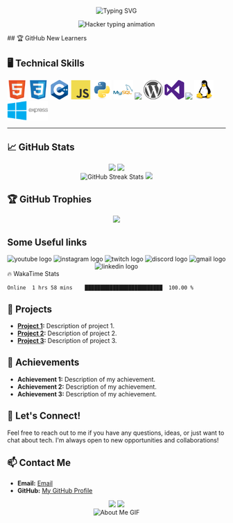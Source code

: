 <!--
**tawfique02/tawfique02** is a ✨ _special_ ✨ repository because its `README.md` (this file) appears on your GitHub profile.

Here are some ideas to get you started:

- 🔭 I’m currently working on ...
- 🌱 I’m currently learning ...
- 👯 I’m looking to collaborate on ...
- 🤔 I’m looking for help with ...
- 💬 Ask me about ...
- 📫 How to reach me: ...
- 😄 Pronouns: ...
- ⚡ Fun fact: ...


<!-- 
✨ Welcome to Md Tawfique Elahey's GitHub Profile ✨
-->
<!-- 🔐 Hacking / Cybersecurity Themed GIF -->
<p align="center">
  <img src="https://readme-typing-svg.herokuapp.com?color=E22FE4&center=true&width=500&height=30&lines=Hi+👋+I'm+Md+Tawfique+Elahey!;Open-Source+Enthusiast.;Learning+In+Public.;Empowering+Others.;Nice+To+Meet+You+👨‍💻" alt="Typing SVG" />
</p>

<p align="center">
  <img src="https://media.giphy.com/media/qgQUggAC3Pfv687qPC/giphy.gif" width="480" alt="Hacker typing animation" />
</p>
## 🏆 GitHub New Learners 

## 🖥️ Technical Skills

<p align="left">
  <a href="https://www.w3schools.com/html/" title="HTML5"><img src="https://raw.githubusercontent.com/devicons/devicon/master/icons/html5/html5-original.svg" width="45"/></a>
  <a href="https://www.w3schools.com/css/" title="CSS3"><img src="https://raw.githubusercontent.com/devicons/devicon/master/icons/css3/css3-original.svg" width="45"/></a>
  <a href="https://www.w3schools.com/cpp/" title="C++"><img src="https://raw.githubusercontent.com/devicons/devicon/master/icons/cplusplus/cplusplus-original.svg" width="45"/></a>
  <a href="https://developer.mozilla.org/en-US/docs/Web/JavaScript" title="JavaScript"><img src="https://raw.githubusercontent.com/devicons/devicon/master/icons/javascript/javascript-original.svg" width="45"/></a>
  <a href="https://www.python.org" title="Python"><img src="https://raw.githubusercontent.com/devicons/devicon/master/icons/python/python-original.svg" width="45"/></a>
  <a href="https://www.mysql.com/" title="MySQL"><img src="https://raw.githubusercontent.com/devicons/devicon/master/icons/mysql/mysql-original-wordmark.svg" width="45"/></a>
  <a href="https://www.canva.com/" title="Canva"><img src="https://www.vectorlogo.zone/logos/canva/canva-icon.svg" width="45"/></a>
  <a href="https://wordpress.com/" title="WordPress"><img src="https://raw.githubusercontent.com/devicons/devicon/master/icons/wordpress/wordpress-plain.svg" width="45"/></a>
  <a href="https://code.visualstudio.com/" title="VS Code"><img src="https://raw.githubusercontent.com/devicons/devicon/master/icons/visualstudio/visualstudio-plain.svg" width="45"/></a>
  <a href="https://www.arduino.cc/" title="Arduino"><img src="https://cdn.worldvectorlogo.com/logos/arduino-1.svg" width="45"/></a>
  <a href="https://www.linux.org/" title="Linux"><img src="https://raw.githubusercontent.com/devicons/devicon/master/icons/linux/linux-original.svg" width="45"/></a>
  <a href="https://www.microsoft.com/en-us/windows" title="Windows"><img src="https://raw.githubusercontent.com/devicons/devicon/master/icons/windows8/windows8-original.svg" width="45"/></a>
  <a href="https://expressjs.com/" title="Express.js"><img src="https://raw.githubusercontent.com/devicons/devicon/master/icons/express/express-original-wordmark.svg" width="45"/></a>
</p>

---

## 📈 GitHub Stats

<div align="center">
  <img src="https://github-readme-stats.vercel.app/api?username=tawfique02&show_icons=true&theme=tokyonight&hide_border=false" height="200" />
  <img src="https://github-readme-stats.vercel.app/api/top-langs/?username=tawfique02&layout=compact&theme=tokyonight&hide_border=false" height="200" />
</div>

<div align="center">
  <img src="https://github-readme-streak-stats.herokuapp.com/?user=YourGitHubUser&theme=github_dark&hide_border=false" alt="GitHub Streak Stats">



  <img src="https://github-profile-summary-cards.vercel.app/api/cards/profile-details?username=tawfique02&theme=nord_bright" height="200" />
</div>


## 🏆 GitHub Trophies

<p align="center">
  <img src="https://github-trophies.vercel.app/?username=tawfique02&theme=radical&no-frame=true&no-bg=true&margin-w=8" />
</p>

## Some Useful links


<div align="center">
  <img src="https://img.shields.io/static/v1?message=Youtube&logo=youtube&label=&color=FF0000&logoColor=white&labelColor=&style=for-the-badge" height="35" alt="youtube logo"  />
  <img src="https://img.shields.io/static/v1?message=Instagram&logo=instagram&label=&color=E4405F&logoColor=white&labelColor=&style=for-the-badge" height="35" alt="instagram logo"  />
  <img src="https://img.shields.io/static/v1?message=Twitch&logo=twitch&label=&color=9146FF&logoColor=white&labelColor=&style=for-the-badge" height="35" alt="twitch logo"  />
  <img src="https://img.shields.io/static/v1?message=Discord&logo=discord&label=&color=7289DA&logoColor=white&labelColor=&style=for-the-badge" height="35" alt="discord logo"  />
  <img src="https://img.shields.io/static/v1?message=Gmail&logo=gmail&label=&color=D14836&logoColor=white&labelColor=&style=for-the-badge" height="35" alt="gmail logo"  />
  <img src="https://img.shields.io/static/v1?message=LinkedIn&logo=linkedin&label=&color=0077B5&logoColor=white&labelColor=&style=for-the-badge" height="35" alt="linkedin logo"  />
</div
---

## 🔥 WakaTime Stats

<!--START_SECTION:waka-->
```text
Online  1 hrs 58 mins    █████████████████████████  100.00 %

```
## 🚀 Projects
- **[Project 1](https://github.com/yourusername/project1):** Description of project 1.
- **[Project 2](https://github.com/yourusername/project2):** Description of project 2.
- **[Project 3](https://github.com/yourusername/project3):** Description of project 3.

## 🌟 Achievements
- **Achievement 1:** Description of my achievement.
- **Achievement 2:** Description of my achievement.
- **Achievement 3:** Description of my achievement.

## 💬 Let's Connect!
Feel free to reach out to me if you have any questions, ideas, or just want to chat about tech. I'm always open to new opportunities and collaborations!

## 📫 Contact Me
- **Email:** [Email](mailto:stifen38@gmail.com)
- **GitHub:** [My GitHub Profile](https://github.com/tawfique02)

<div align="center">
   <img src="https://media3.giphy.com/media/v1.Y2lkPTc5MGI3NjExN2Z3M3JpZDRucmdpb2poZTVvcTN0cDhyd3lnaDJjcWpxczk3emNmMiZlcD12MV9pbnRlcm5hbF9naWZfYnlfaWQmY3Q9Zw/l2SpX6piGQZTmRXJm/giphy.gif" width="500x"/>
 
  <img src="https://media3.giphy.com/media/v1.Y2lkPTc5MGI3NjExOHpxbXpmdHNkbjl6eDhmZXpxNzNnbnhzbHh2c3BwcWxremYwaDdqOCZlcD12MV9pbnRlcm5hbF9naWZfYnlfaWQmY3Q9Zw/zyFcsWHX2fdpyb5SBi/giphy.gif" width="480x" />
</div>
<div align="center">
<img src="https://github.com/7oSkaaa/7oSkaaa/blob/main/Images/about_me.gif?raw=true" alt="About Me GIF" width="120px">
</div>
